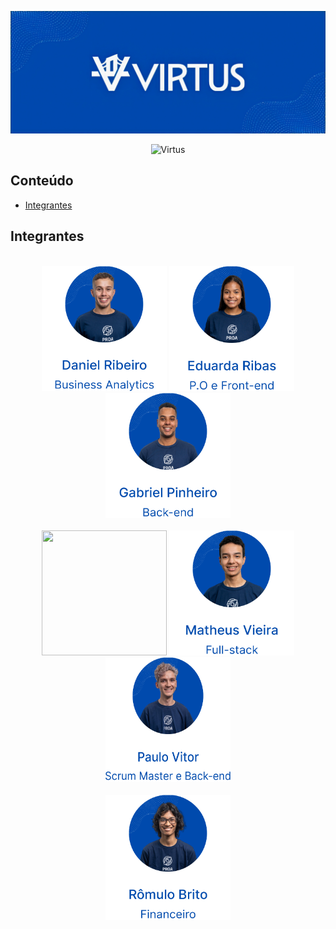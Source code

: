 ![Virtus](Imagens/VIRTUS%20GITHUB%20BACKGROUND.png)

<p align="center">
<img src="https://readme-typing-svg.demolab.com?font=Inter&pause=1000&color=004AAD&center=true&vCenter=true&width=702&lines=Bem-vindo(a)+a+Virtus!;Onde+empoderamos+voc%C3%AA+com+conhecimento+jur%C3%ADdico" alt="Virtus" />
</p>


## Conteúdo
- [Integrantes](#integrantes)

## Integrantes
<br>
<div align="center">
<a><img src="Imagens/Daniel%20Ribeiro.png" width="200" height="200"></a>
<a><img src="Imagens/Eduarda%20Ribas.png" width="200" height="200"></a>
<a><img src="Imagens/Gabriel%20Pinheiro.png" width="200" height="200"></a>
</div>

<br>

<div align="center">
<a><img src="Imagens/Jo%C3%A3o%20Vitor.png" width="200" height="200"></a>
<a><img src="Imagens/Matheus%20Vieira.png" width="200" height="200"></a>
<a><img src="Imagens/Paulo%20Vitor.png" width="200" height="200"></a>
</div>

<br>

<div align="center">
<a><img src="Imagens/Romulo%20Brito.png" width="200" height="200"></a>
</div>
